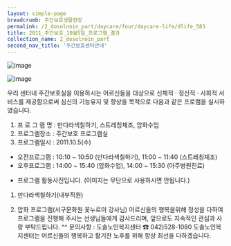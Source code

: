 ```yaml
--- 
layout: simple-page
breadcrumb: 주간보호생활현장 
permalink: /2_dosolnoin_part/daycare/four/daycare-life/dlife_583
title: 2011_주간보호_10월5일_프로그램_결과
collection_name: 2_dosolnoin_part
second_nav_title: '주간보호센터안내' 
---
```

![image]({{site.baseurl}}/resource_room/daycare-life/files/8-2012-WSI_1.jpg )

![image]({{site.baseurl}}/resource_room/daycare-life/files/8-2012-WSI_2.jpg )

우리 센터내 주간보호실을 이용하시는 어르신들을 대상으로 신체적 · 정신적 · 사회적 서비스를 제공함으로써 심신의 기능유지 및 향상을 목적으로 다음과 같은 프로램을 실시하였습니다.
1. 프 로 그 램 명 : 만다라색칠하기, 스트레칭체조, 압화수업
2. 프로그램장소 : 주간보호 프로그램실
3. 프로그램일시 : 2011.10.5(수)
- 오전프로그램 : 10:10 ~ 10:50 (만다라색칠하기), 11:00 ~ 11:40 (스트레칭체조)
- 오후프로그램 : 14:00 ~ 15:40 (압화수업), 14:00 ~ 15:30 (아주병원진료)
* 프로그램 활동사진입니다. (이미지는 무단으로 사용하시면 안됩니다.)


1. 만다라색칠하기(내부직원)

2. 압화 프로그램(서구문화원 꽃누르미 강사님)
어르신들의 행복을위해 정성을 다하여 프로그램을 진행해 주시는 선생님들에게 감사드리며, 앞으로도 지속적인 관심과 사랑 부탁드립니다. ^^
문의사항 : 도솔노인복지센터 ☎ 042)528-1080
도솔노인복지센터는 어르신들의 행복하고 활기찬 노후를 위해 항상 최선을 다하겠습니다.